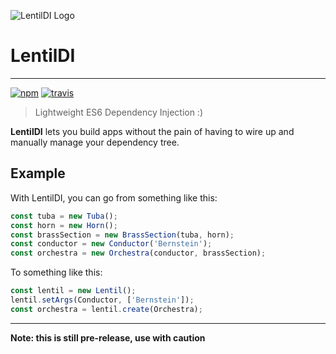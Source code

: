 ![LentilDI Logo](http://i.imgur.com/3F81rOE.png)

# LentilDI

---
[![npm](https://img.shields.io/npm/v/lentildi.svg?maxAge=2592000)]()
[![travis](https://travis-ci.org/magicmark/LentilDI.svg?branch=master)]()

> Lightweight ES6 Dependency Injection :)

**LentilDI** lets you build apps without the pain of having to wire up and manually manage your dependency tree.

## Example

With LentilDI, you can go from something like this:

```javascript
const tuba = new Tuba();
const horn = new Horn();
const brassSection = new BrassSection(tuba, horn);
const conductor = new Conductor('Bernstein');
const orchestra = new Orchestra(conductor, brassSection);
```

To something like this:

```javascript
const lentil = new Lentil();
lentil.setArgs(Conductor, ['Bernstein']);
const orchestra = lentil.create(Orchestra);
```

---

**Note: this is still pre-release, use with caution**
